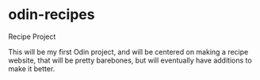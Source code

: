 # odin-recipes
 Recipe Project

 This will be my first Odin project, and will be centered on making a recipe website, that will be pretty barebones, but will eventually have additions to make it better.
